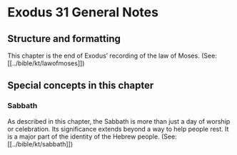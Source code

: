 # Exodus 31 General Notes
## Structure and formatting

This chapter is the end of Exodus’ recording of the law of Moses. (See: [[../bible/kt/lawofmoses]])

## Special concepts in this chapter

### Sabbath
As described in this chapter, the Sabbath is more than just a day of worship or celebration. Its significance extends beyond a way to help people rest. It is a major part of the identity of the Hebrew people. (See: [[../bible/kt/sabbath]])